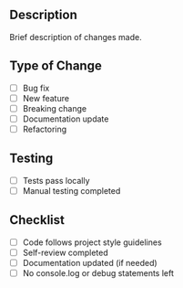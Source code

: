 ## Description

Brief description of changes made.

## Type of Change

-   [ ] Bug fix
-   [ ] New feature
-   [ ] Breaking change
-   [ ] Documentation update
-   [ ] Refactoring

## Testing

-   [ ] Tests pass locally
-   [ ] Manual testing completed

## Checklist

-   [ ] Code follows project style guidelines
-   [ ] Self-review completed
-   [ ] Documentation updated (if needed)
-   [ ] No console.log or debug statements left
